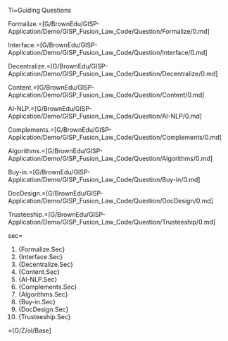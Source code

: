 Ti=Guiding Questions

Formalize.=[G/BrownEdu/GISP-Application/Demo/GISP_Fusion_Law_Code/Question/Formalize/0.md]

Interface.=[G/BrownEdu/GISP-Application/Demo/GISP_Fusion_Law_Code/Question/Interface/0.md]

Decentralize.=[G/BrownEdu/GISP-Application/Demo/GISP_Fusion_Law_Code/Question/Decentralize/0.md]

Content.=[G/BrownEdu/GISP-Application/Demo/GISP_Fusion_Law_Code/Question/Content/0.md]

AI-NLP.=[G/BrownEdu/GISP-Application/Demo/GISP_Fusion_Law_Code/Question/AI-NLP/0.md]

Complements.=[G/BrownEdu/GISP-Application/Demo/GISP_Fusion_Law_Code/Question/Complements/0.md]

Algorithms.=[G/BrownEdu/GISP-Application/Demo/GISP_Fusion_Law_Code/Question/Algorithms/0.md]

Buy-in.=[G/BrownEdu/GISP-Application/Demo/GISP_Fusion_Law_Code/Question/Buy-in/0.md]

DocDesign.=[G/BrownEdu/GISP-Application/Demo/GISP_Fusion_Law_Code/Question/DocDesign/0.md]

Trusteeship.=[G/BrownEdu/GISP-Application/Demo/GISP_Fusion_Law_Code/Question/Trusteeship/0.md]

sec=<ol class="secs-and"><li>{Formalize.Sec}<li>{Interface.Sec}<li>{Decentralize.Sec}<li>{Content.Sec}<li>{AI-NLP.Sec}<li>{Complements.Sec}<li>{Algorithms.Sec}<li>{Buy-in.Sec}<li>{DocDesign.Sec}<li>{Trusteeship.Sec}</ol>

=[G/Z/ol/Base]
